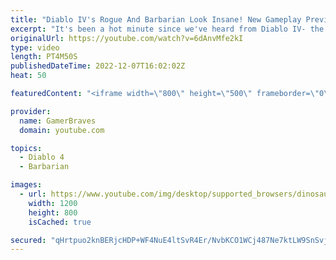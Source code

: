 ```yaml
---
title: "Diablo IV's Rogue And Barbarian Look Insane! New Gameplay Preview"
excerpt: "It's been a hot minute since we've heard from Diablo IV- the upcoming installment for the popular Diablo series that's not on ..."
originalUrl: https://youtube.com/watch?v=6dAnvMfe2kI
type: video
length: PT4M50S
publishedDateTime: 2022-12-07T16:02:02Z
heat: 50

featuredContent: "<iframe width=\"800\" height=\"500\" frameborder=\"0\" src=\"https://www.youtube.com/embed/6dAnvMfe2kI\" allow=\"accelerometer; autoplay; encrypted-media; gyroscope; picture-in-picture\" allowfullscreen></iframe>"

provider:
  name: GamerBraves
  domain: youtube.com

topics:
  - Diablo 4
  - Barbarian

images:
  - url: https://www.youtube.com/img/desktop/supported_browsers/dinosaur.png
    width: 1200
    height: 800
    isCached: true

secured: "qHrtpuo2knBERjcHDP+WF4NuE4ltSvR4Er/NvbKCO1WCj487Ne7ktLW9SnSvjgX+UhGDo4XCbrD1Cj/dyzeAIBMLUHHawa5xjUFKnyNXy532fQFjWxB5Ha4HzrGHwkewEsT3bvoa/7tyttgJZhfbn3tlGDBW7vgnIHuzIYPGhG97PFzWAfNBSBV49ybUAhIgk4jlSlHcQzRw+EhYkDtyOus9opTy0bTkysZ2x440DAD7LUPKpyq4OKYMBkVFKNCRORxlao6YbN/SBLTkJDWHBNLbClW7Odn3TcedC1GxoqnWyTw8cfQ1TEDPWPBxIxNESTfzfbDcsu3EpQHXxWNY5taulZvgDtELh/WAiEw49xNUmGdXoZMrm1GYCuF9iVH/JLhIQIx5pUhDJ3p99RC2BsqkRDtdJZr4tSvHWAvmc8k=;LmbK2ZnoArm8VtPO7GE2Dw=="
---
```


